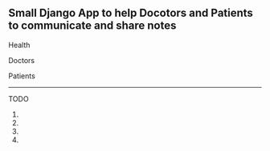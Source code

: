 ## Small Django App to help Docotors and Patients to communicate and share notes

Health 
  
  Doctors

  Patients

***

TODO

1. 
2.
3.
4.
